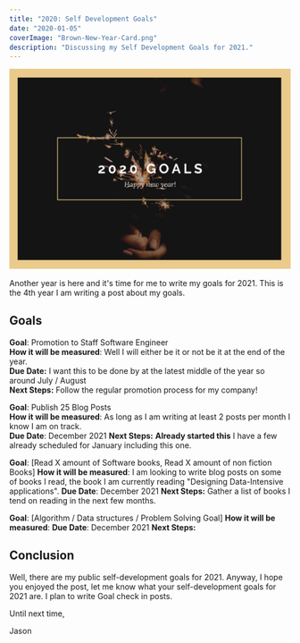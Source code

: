 ```yaml
---
title: "2020: Self Development Goals"
date: "2020-01-05"
coverImage: "Brown-New-Year-Card.png"
description: "Discussing my Self Development Goals for 2021."
---
```


![Cover Image](./images/Brown-New-Year-Card.png)

Another year is here and it's time for me to write my goals for 2021. This is the 4th year I am writing a post about my goals.

## Goals

**Goal**: Promotion to Staff Software Engineer  
**How it will be measured**: Well I will either be it or not be it at the end of the year.  
**Due Date:** I want this to be done by at the latest middle of the year so around July / August  
**Next Steps:** Follow the regular promotion process for my company!

**Goal**: Publish 25 Blog Posts  
**How it will be measured**: As long as I am writing at least 2 posts per month I know I am on track.  
**Due Date**: December 2021
**Next Steps:** **Already started this** I have a few already scheduled for January including this one.

**Goal**: [Read X amount of Software books, Read X amount of non fiction Books]
**How it will be measured**: I am looking to write blog posts on some of books I read, the book I am currently reading "Designing Data-Intensive applications".
**Due Date**: December 2021
**Next Steps:** Gather a list of books I tend on reading in the next few months.

**Goal**: [Algorithm / Data structures / Problem Solving Goal]
**How it will be measured**:
**Due Date**: December 2021
**Next Steps:**

## Conclusion

Well, there are my public self-development goals for 2021. Anyway, I hope you enjoyed the post, let me know what your self-development goals for 2021 are. I plan to write Goal check in posts.

Until next time,

Jason
